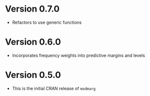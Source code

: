 # Version 0.7.0

* Refactors to use generic functions

# Version 0.6.0

* Incorporates frequency weights into predictive margins and levels

# Version 0.5.0

* This is the initial CRAN release of `modmarg`
